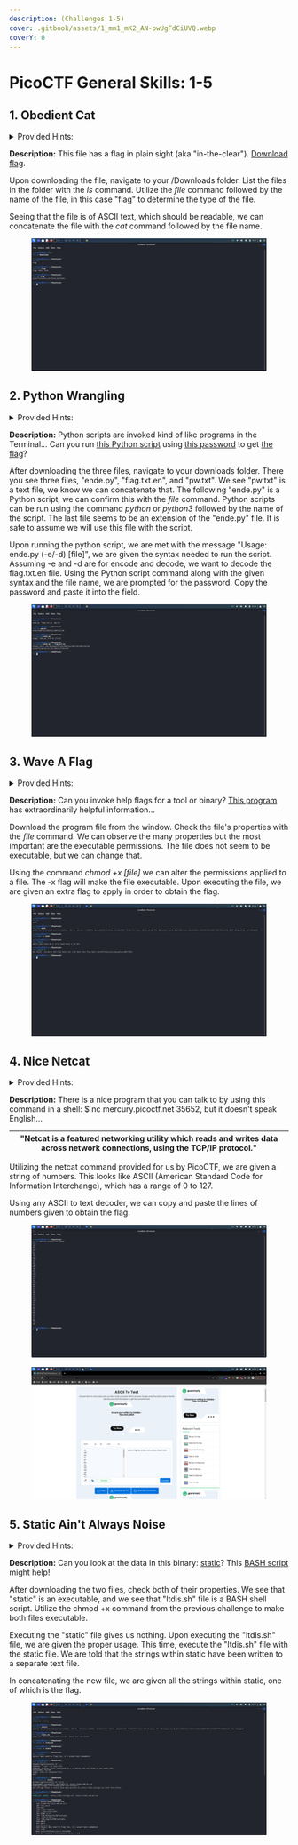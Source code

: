 ```yaml
---
description: (Challenges 1-5)
cover: .gitbook/assets/1_mm1_mK2_AN-pwUgFdCiUVQ.webp
coverY: 0
---
```


# PicoCTF General Skills: 1-5

## 1. Obedient Cat

<details>

<summary>Provided Hints:</summary>

Any hints about entering a command into the Terminal (such as the next one), will start with a '$'... everything after the dollar sign will be typed (or copy and pasted) into your Terminal.\
\
To get the file accessible in your shell, enter the following in the Terminal prompt: $ wget https://mercury.picoctf.net/static/33996e32dce022205a6a36f69aba56f0/flag



`$ man cat`

</details>

**Description:** This file has a flag in plain sight (aka "in-the-clear"). [Download flag](https://mercury.picoctf.net/static/33996e32dce022205a6a36f69aba56f0/flag).

Upon downloading the file, navigate to your /Downloads folder. List the files in the folder with the _ls_ command. Utilize the _file_ command followed by the name of the file, in this case "flag" to determine the type of the file.

Seeing that the file is of ASCII text, which should be readable, we can concatenate the file with the _cat_ command followed by the file name.

<figure><img src=".gitbook/assets/Screenshot_2023-05-22_11_57_09.png" alt=""><figcaption></figcaption></figure>

## 2. Python Wrangling

<details>

<summary>Provided Hints:</summary>

Get the Python script accessible in your shell by entering the following command in the Terminal prompt: `$ wget https://mercury.picoctf.net/static/b351a89e0bc6745b00716849105f87c6/ende.py`



$ man python

</details>

**Description:** Python scripts are invoked kind of like programs in the Terminal... Can you run [this Python script](https://mercury.picoctf.net/static/b351a89e0bc6745b00716849105f87c6/ende.py) using [this password](https://mercury.picoctf.net/static/b351a89e0bc6745b00716849105f87c6/pw.txt) to get [the flag](https://mercury.picoctf.net/static/b351a89e0bc6745b00716849105f87c6/flag.txt.en)?

After downloading the three files, navigate to your downloads folder. There you see three files, "ende.py", "flag.txt.en", and "pw.txt". We see "pw.txt" is a text file, we know we can concatenate that. The following "ende.py" is a Python script, we can confirm this with the _file_ command. Python scripts can be run using the command _python_ or _python3_ followed by the name of the script. The last file seems to be an extension of the "ende.py" file. It is safe to assume we will use this file with the script.

Upon running the python script, we are met with the message "Usage: ende.py (-e/-d) \[file]", we are given the syntax needed to run the script. Assuming -e and -d are for encode and decode, we want to decode the flag.txt.en file. Using the Python script command along with the given syntax and the file name, we are prompted for the password. Copy the password and paste it into the field.

<figure><img src=".gitbook/assets/Screenshot_2023-05-22_12_24_57.png" alt=""><figcaption></figcaption></figure>

## 3. Wave A Flag

<details>

<summary>Provided Hints:</summary>

This program will only work in the webshell or another Linux computer.



To get the file accessible in your shell, enter the following in the Terminal prompt: `$ wget https://mercury.picoctf.net/static/cfea736820f329083dab9558c3932ada/warm`

\
Run this program by entering the following in the Terminal prompt: `$ ./warm`, but you'll first have to make it executable with `$ chmod +x warm`\
\
\-h and --help are the most common arguments to give to programs to get more information from them!\
\
Not every program implements help features like -h and --help.eed

</details>

**Description:** Can you invoke help flags for a tool or binary? [This program](https://mercury.picoctf.net/static/cfea736820f329083dab9558c3932ada/warm) has extraordinarily helpful information...

Download the program file from the window. Check the file's properties with the _file_ command. We can observe the many properties but the most important are the executable permissions. The file does not seem to be executable, but we can change that.

Using the command _chmod +x \[file]_ we can alter the permissions applied to a file. The -x flag will make the file executable. Upon executing the file, we are given an extra flag to apply in order to obtain the flag.

<figure><img src=".gitbook/assets/Screenshot_2023-05-22_12_36_16 (2).png" alt=""><figcaption></figcaption></figure>

## 4. Nice Netcat

<details>

<summary>Provided Hints:</summary>

You can practice using netcat with this picoGym problem: [what's a netcat?](https://play.picoctf.org/practice/challenge/34)\
\
You can practice reading and writing ASCII with this picoGym problem: [Let's Warm Up](https://play.picoctf.org/practice/challenge/22)

</details>

**Description:** There is a nice program that you can talk to by using this command in a shell: $ nc mercury.picoctf.net 35652, but it doesn't speak English...

| "Netcat is a featured networking utility which reads and writes data across network connections, using the TCP/IP protocol." |
| ---------------------------------------------------------------------------------------------------------------------------- |

Utilizing the netcat command provided for us by PicoCTF, we are given a string of numbers. This looks like ASCII (American Standard Code for Information Interchange), which has a range of 0 to 127.

Using any ASCII to text decoder, we can copy and paste the lines of numbers given to obtain the flag.

<figure><img src=".gitbook/assets/Screenshot_2023-05-22_12_58_00.png" alt=""><figcaption></figcaption></figure>

<figure><img src=".gitbook/assets/Screenshot_2023-05-22_12_52_40.png" alt=""><figcaption></figcaption></figure>

## 5. Static Ain't Always Noise

<details>

<summary>Provided Hints:</summary>

(none)

</details>

**Description:** Can you look at the data in this binary: [static](https://mercury.picoctf.net/static/7495259e963bd5b67d0fb8b616652618/static)? This [BASH script](https://mercury.picoctf.net/static/7495259e963bd5b67d0fb8b616652618/ltdis.sh) might help!

After downloading the two files, check both of their properties. We see that "static" is an executable, and we see that "ltdis.sh" file is a BASH shell script. Utilize the chmod +x command from the previous challenge to make both files executable.&#x20;

Executing the "static" file gives us nothing. Upon executing the "ltdis.sh" file, we are given the proper usage. This time, execute the "ltdis.sh" file with the static file. We are told that the strings within static have been written to a separate text file.

In concatenating the new file, we are given all the strings within static, one of which is the flag.

<figure><img src=".gitbook/assets/Screenshot_2023-05-22_13_06_56.png" alt=""><figcaption></figcaption></figure>
